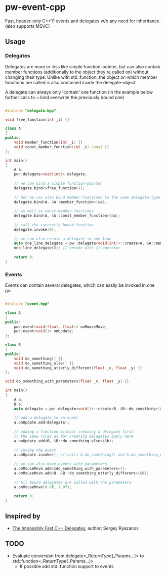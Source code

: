 # pw-event-cpp
Fast, header-only C++11 events and delegates w/o any need for inheritance. (also supports MSVC)
  
## Usage

### Delegates

Delegates are more or less like simple function-pointer, but can also contain member functions (additionally to the object they're called on) without changing their type. Unlike with std::function, the object on which member functions are called is also contained inside the delegate-object.

A delegate can always only 'contain' one function (in the example below further calls to ~.bind overwrite the previously bound one)

```cpp

#include "delegate.hpp"

void free_function(int _i) {}

class A
{
public:
    void member_function(int _i) {}
    void const_member_function(int _i) const {}
};

int main()
{
    A a;
    pw::delegate<void(int)> delegate;
    
    // we can bind a simple function-pointer
    delegate.bind<&free_function>();
    
    // but we can also bind member-functions to the same delegate-type
    delegate.bind<A, &A::member_function>(&a);
    
    // as well as const-member-functions
    delegate.bind<A, &A::const_member_function>(&a);
    
    // call the currently bound function
    delegate.invoke(0);
    
    // we can also create a delegate in one line
    auto one_line_delegate = pw::delegate<void(int)>::create<A, &A::member_function>(&a);
    one_line_delegate(0); // invoke with ()-operator
    
    return 0;
}
```

### Events

Events can contain several delegates, which can easily be invoked in one go.

```cpp

#include "event.hpp"

class A
{
public:
    pw::event<void(float, float)> onMouseMove;
    pw::event<void()> onUpdate;
};

class B
{
public:
    void do_something() {}
    void do_something_else() {}
    void do_something_utterly_different(float _x, float _y) {}
};

void do_something_with_parameters(float _x, float _y) {}

int main()
{
    A a;
    B b;
    auto delegate = pw::delegate<void()>::create<B, &B::do_something>(&b);
    
    // add a delegate to an event
    a.onUpdate.add(delegate);
    
    // adding a function without creating a delegate first
    // the same rules as for creating delegates apply here
    a.onUpdate.add<B, &B::do_something_else>(&b);
    
    // invoke the event
    a.onUpdate.invoke(); // calls b.do_something() and b.do_something_else()
    
    // we can also have events with parameters
    a.onMouseMove.add<&do_something_with_parameters>();
    a.onMouseMove.add<B, &B::do_something_utterly_different>(&b);
    
    // all bound delegates are called with the parameters
    a.onMouseMove(0.0f, 1.0f);
    
    return 0;
}
```

## Inspired by

- [The Impossibly Fast C++
  Delegates](http://www.codeproject.com/Articles/11015/The-Impossibly-Fast-C-Delegates),
  author: Sergey Ryazanov

## TODO
- Evaluate conversion from delegate<_ReturnType(_Params...)> to std::function<_ReturnType(_Params...)>
  - If possible add std::function support to events
